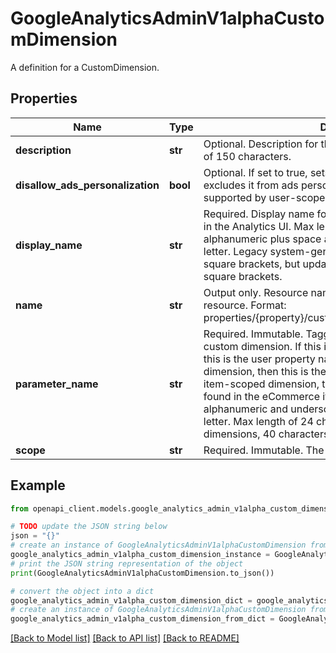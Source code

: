 # GoogleAnalyticsAdminV1alphaCustomDimension

A definition for a CustomDimension.

## Properties

Name | Type | Description | Notes
------------ | ------------- | ------------- | -------------
**description** | **str** | Optional. Description for this custom dimension. Max length of 150 characters. | [optional] 
**disallow_ads_personalization** | **bool** | Optional. If set to true, sets this dimension as NPA and excludes it from ads personalization. This is currently only supported by user-scoped custom dimensions. | [optional] 
**display_name** | **str** | Required. Display name for this custom dimension as shown in the Analytics UI. Max length of 82 characters, alphanumeric plus space and underscore starting with a letter. Legacy system-generated display names may contain square brackets, but updates to this field will never permit square brackets. | [optional] 
**name** | **str** | Output only. Resource name for this CustomDimension resource. Format: properties/{property}/customDimensions/{customDimension} | [optional] [readonly] 
**parameter_name** | **str** | Required. Immutable. Tagging parameter name for this custom dimension. If this is a user-scoped dimension, then this is the user property name. If this is an event-scoped dimension, then this is the event parameter name. If this is an item-scoped dimension, then this is the parameter name found in the eCommerce items array. May only contain alphanumeric and underscore characters, starting with a letter. Max length of 24 characters for user-scoped dimensions, 40 characters for event-scoped dimensions. | [optional] 
**scope** | **str** | Required. Immutable. The scope of this dimension. | [optional] 

## Example

```python
from openapi_client.models.google_analytics_admin_v1alpha_custom_dimension import GoogleAnalyticsAdminV1alphaCustomDimension

# TODO update the JSON string below
json = "{}"
# create an instance of GoogleAnalyticsAdminV1alphaCustomDimension from a JSON string
google_analytics_admin_v1alpha_custom_dimension_instance = GoogleAnalyticsAdminV1alphaCustomDimension.from_json(json)
# print the JSON string representation of the object
print(GoogleAnalyticsAdminV1alphaCustomDimension.to_json())

# convert the object into a dict
google_analytics_admin_v1alpha_custom_dimension_dict = google_analytics_admin_v1alpha_custom_dimension_instance.to_dict()
# create an instance of GoogleAnalyticsAdminV1alphaCustomDimension from a dict
google_analytics_admin_v1alpha_custom_dimension_from_dict = GoogleAnalyticsAdminV1alphaCustomDimension.from_dict(google_analytics_admin_v1alpha_custom_dimension_dict)
```
[[Back to Model list]](../README.md#documentation-for-models) [[Back to API list]](../README.md#documentation-for-api-endpoints) [[Back to README]](../README.md)


